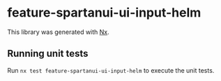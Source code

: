 # feature-spartanui-ui-input-helm

This library was generated with [Nx](https://nx.dev).


## Running unit tests

Run `nx test feature-spartanui-ui-input-helm` to execute the unit tests.

